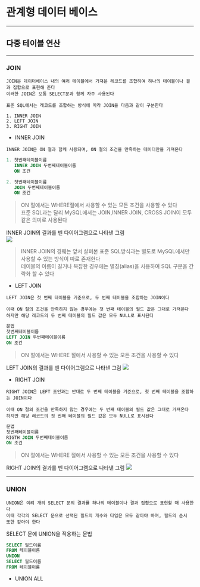 # 관계형 데이터 베이스
---
## 다중 테이블 연산
---
### JOIN
```
JOIN은 데이터베이스 내의 여러 테이블에서 가져온 레코드를 조합하여 하나의 테이블이나 결과 집합으로 표현해 준다
이러한 JOIN은 보통 SELECT문과 함께 자주 사용된다

표준 SQL에서는 레코드를 조합하는 방식에 따라 JOIN을 다음과 같이 구분한다

1. INNER JOIN
2. LEFT JOIN
3. RIGHT JOIN
```
- INNER JOIN
```
INNER JOIN은 ON 절과 함께 사용되며, ON 절의 조건을 만족하는 데이터만을 가져온다
```
```SQL
1. 첫번째테이블이름
   INNER JOIN 두번째테이블이름
   ON 조건

2. 첫번째테이블이름
   JOIN 두번째테이블이름
   ON 조건
```
> ON 절에서는 WHERE절에서 사용할 수 있는 모든 조건을 사용할 수 있다   
표준 SQL과는 달리 MySQL에서는 JOIN,INNER JOIN, CROSS JOIN이 모두 같은 의미로 사용된다

INNER JOIN의 결과를 벤 다이어그램으로 나타낸 그림   
![](https://img1.daumcdn.net/thumb/R1280x0/?scode=mtistory2&fname=https%3A%2F%2Fblog.kakaocdn.net%2Fdn%2FrRzvk%2Fbtq7AdGF7TQ%2FPxMMOhHSDSy7jaezodYm20%2Fimg.png)
> INNER JOIN의 경웨는 앞서 살펴본 표준 SQL방식과는 별도로 MySQL에서만 사용할 수 있는 방식이 따로 존재한다   
> 테이블의 이름이 길거나 복잡한 경우에는 별칭(alias)을 사용하여 SQL 구문을 간략화 할 수 있다

- LEFT JOIN
```
LEFT JOIN은 첫 번째 테이블을 기준으로, 두 번째 테이블을 조합하는 JOIN이다

이때 ON 절의 조건을 만족하지 않는 경우에는 첫 번째 테이블의 필드 값은 그대로 가져온다
하지만 해당 레코드의 두 번째 테이블의 필드 값은 모두 NULL로 표시된다
```
```SQL
문법
첫번째테이블이름
LEFT JOIN 두번째테이블이름
ON 조건
```
> ON 절에서는 WHERE 절에서 사용할 수 있는 모든 조건을 사용할 수 있다

LEFT JOIN의 결과를 벤 다이어그램으로 나타낸 그림
![](https://img1.daumcdn.net/thumb/R1280x0/?scode=mtistory2&fname=https%3A%2F%2Fblog.kakaocdn.net%2Fdn%2FC7PGm%2Fbtq7CBUnCvz%2FvIy6ikbl7rRayInO78KGDK%2Fimg.png)

- RIGHT JOIN
```
RIGHT JOIN은 LEFT 조인과는 반대로 두 번째 테이블을 기준으로, 첫 번째 테이블을 조합하는 JOIN이다

이때 ON 절의 조건을 만족하지 않는 경우에는 두 번째 테이블의 필드 값은 그대로 가져온다
하지만 해당 레코드의 첫 번째 테이블의 필드 값은 모두 NULL로 표시된다
```
```SQL
문법
첫번째테이블이름
RIGTH JOIN 두번째테이블이름
ON 조건
```
> ON 절에서는 WHERE 절에서 사용할 수 있는 모든 조건을 사용할 수 있다

RIGHT JOIN의 결과를 벤 다이어그램으로 나타낸 그림
![](https://img1.daumcdn.net/thumb/R1280x0/?scode=mtistory2&fname=https%3A%2F%2Fblog.kakaocdn.net%2Fdn%2FyP9Wd%2Fbtq7AbPuiah%2FQQg6kdkVqfYpfWVS1Vi7lK%2Fimg.png)

---
### UNION
```
UNION은 여려 개의 SELECT 문의 결과를 하나의 테이블이나 결과 집합으로 표현할 때 사용한다
이때 각각의 SELECT 문으로 선택된 필드의 개수와 타입은 모두 같아야 하며, 필드의 순서 또한 같아야 한다
```
SELECT 문에 UNION을 적용하는 문법
```SQL
SELECT 필드이름
FROM 테이블이름
UNION
SELECT 필드이름
FROM 테이블이름
```

- UNION ALL